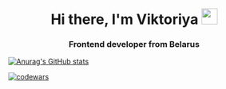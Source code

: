 <h1 align="center">Hi there, I'm Viktoriya
<img src="https://github.com/blackcater/blackcater/raw/main/images/Hi.gif" height="32"/></h1>
<h3 align="center">Frontend developer from Belarus</h3>

[![Anurag's GitHub stats](https://github-readme-stats.vercel.app/api?username=ViktoriyaDatchuk&show_icons=true&theme=radical)](https://github.com/anuraghazra/github-readme-stats)

[![codewars](https://www.codewars.com/users/rsschool_3bda881bd011acb0/badges/small)](https://www.codewars.com/users/rsschool_3bda881bd011acb0) 

